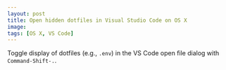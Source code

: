 ```yaml
---
layout: post
title: Open hidden dotfiles in Visual Studio Code on OS X
image: 
tags: [OS X, VS Code]
---
```


Toggle display of dotfiles (e.g., `.env`) in the VS Code open file dialog with `Command-Shift-.`.